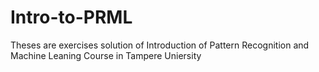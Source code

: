 # Intro-to-PRML
Theses are exercises solution  of Introduction of Pattern Recognition and Machine Leaning Course in Tampere Uniersity 
